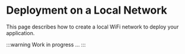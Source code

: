 # Deployment on a Local Network

This page describes how to create a local WiFi network to deploy your application.

:::warning Work in progress
...
:::

<!--
## Network Configuration

note: for TP-Link Networks you can go to TP-Links

ISMM Conventions:
- TP-Links
- Unify

### DHCP

### DNS

## WiFi Access Point

### Sharing Internet Connection

### TP-Links

### Unify

## Configuring Application

### Creating an Environment Config File

### Configuring Ports

## The `https` Issue

  * when is it mandatory? (motion sensors, audio worklet)
  * local settings requirements and how to
-->
